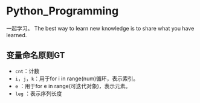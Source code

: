# Python_Programming

一起学习。
The best way to learn new knowledge is to share what you have learned.


## 变量命名原则GT

- `cnt`：计数
- `i`，`j`，`k`：用于for i in range(num)循环，表示索引。
- `e`  ：用于for e in range(可迭代对象)，表示元素。
- `leg`  ：表示序列长度
